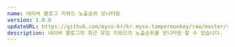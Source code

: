 ```yaml
---
name: 네이버 블로그 키워드 노출순위 모니터링
version: 1.0.0
updateURL: https://github.com/myso-kr/kr.myso.tampermonkey/raw/master/service/com.naver.blog-prologue.keyword.analysis.user.js
description: 네이버 블로그의 최근 유입 키워드의 노출순위를 모니터링 할 수 있습니다.
---
```

